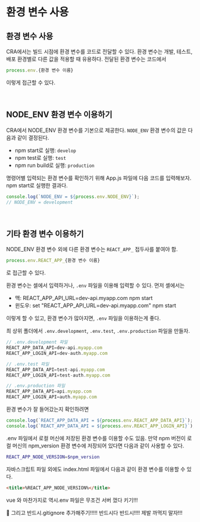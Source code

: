 # 환경 변수 사용

## 환경 변수 사용

CRA에서는 빌드 시점에 환경 변수를 코드로 전달할 수 있다. 환경 변수는 개발, 테스트, 배포 환경별로 다른 값을 적용할 때 유용하다. 전달된 환경 변수는 코드에서

```js
process.env.{환경 변수 이름}
```

이렇게 접근할 수 있다.

<br/>

## NODE_ENV 환경 변수 이용하기

CRA에서 NODE_ENV 환경 변수를 기본으로 제공한다. `NODE_ENV` 환경 변수의 값은 다음과 같이 결정된다.

- npm start로 실행: `develop`
- npm test로 실행: `test`
- npm run build로 실행: `production`

명령어별 입력되는 환경 변수를 확인하기 위해 App.js 파일에 다음 코드를 입력해보자. npm start로 실행한 결과다.

```js
console.log(`NODE_ENV = ${process.env.NODE_ENV}`);
// NODE_ENV = development
```

<br/>

## 기타 환경 변수 이용하기

NODE_ENV 환경 변수 외에 다른 환경 변수는 `REACT_APP_` 접두사를 붙여야 함.

```js
process.env.REACT_APP_{환경 변수 이름}
```

로 접근할 수 있다.

환경 변수는 셀에서 입력하거나, `.env` 파일을 이용해 입력할 수 있다. 먼저 셸에서는

- 맥: REACT_APP_API_URL=dev-api.myapp.com npm start
- 윈도우: set "REACT_APP_API_URL=dev-api.myapp.com" npm start

이렇게 할 수 있고, 환경 변수가 많아지면, `.env` 파일을 이용하는게 좋다.

최 상위 폴더에서 `.env.development`, `.env.test`, `.env.production` 파일을 만들자.

```js
// .env.development 파일
REACT_APP_DATA_API=dev-api.myapp.com
REACT_APP_LOGIN_API=dev-auth.myapp.com

// .env.test 파일
REACT_APP_DATA_API=test-api.myapp.com
REACT_APP_LOGIN_API=test-auth.myapp.com

// .env.production 파일
REACT_APP_DATA_API=api.myapp.com
REACT_APP_LOGIN_API=auth.myapp.com
```

환경 변수가 잘 들어갔는지 확인하려면

```js
console.log(`REACT_APP_DATA_API = ${process.env.REACT_APP_DATA_API}`);
console.log(`REACT_APP_DATA_API = ${process.env.REACT_APP_LOGIN_API}`);
```

.env 파일에서 로컬 머신에 저장된 환경 변수를 이용할 수도 있음. 만약 npm 버전이 로컬 머신의 npm_version 환경 변수에 저장되어 있다면 다음과 같이 사용할 수 있다.

```sh
REACT_APP_NODE_VERSION=$npm_version
```

자바스크립트 파일 외에도 index.html 파일에서 다음과 같이 환경 변수를 이용할 수 있다.

```html
<title>%REACT_APP_NODE_VERSION%</title>
```

vue 와 마찬가지로 역시.env 파일은 무조건 서버 껐다 키기!!!

📌 그리고 반드시.gitignore 추가해주기!!!!! 반드시다 반드시!!!! 제발 까먹지 말자!!!
